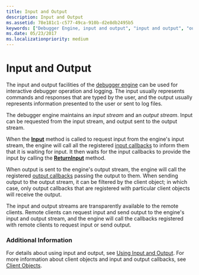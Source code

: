 ```yaml
---
title: Input and Output
description: Input and Output
ms.assetid: 78e181c1-c577-49ca-910b-d2e8db2495b5
keywords: ["Debugger Engine, input and output", "input and output", "output"]
ms.date: 05/23/2017
ms.localizationpriority: medium
---
```


# Input and Output


The input and output facilities of the [debugger engine](introduction.md#debugger-engine) can be used for interactive debugger operation and logging. The input usually represents commands and responses that are typed by the user, and the output usually represents information presented to the user or sent to log files.

The debugger engine maintains an *input stream* and an *output stream*. Input can be requested from the input stream, and output sent to the output stream.

When the [**Input**](https://docs.microsoft.com/windows-hardware/drivers/ddi/content/dbgeng/nf-dbgeng-idebugcontrol-input) method is called to request input from the engine's input stream, the engine will call all the registered [input callbacks](using-input-and-output.md#input-callbacks) to inform them that it is waiting for input. It then waits for the input callbacks to provide the input by calling the [**ReturnInput**](https://docs.microsoft.com/windows-hardware/drivers/ddi/content/dbgeng/nf-dbgeng-idebugcontrol3-returninput) method.

When output is sent to the engine's output stream, the engine will call the registered [output callbacks](using-input-and-output.md#output-callbacks) passing the output to them. When sending output to the output stream, it can be filtered by the client object; in which case, only output callbacks that are registered with particular client objects will receive the output.

The input and output streams are transparently available to the remote clients. Remote clients can request input and send output to the engine's input and output stream, and the engine will call the callbacks registered with remote clients to request input or send output.

### <span id="additional_information"></span><span id="ADDITIONAL_INFORMATION"></span>Additional Information

For details about using input and output, see [Using Input and Output](using-input-and-output.md). For more information about client objects and input and output callbacks, see [Client Objects](client-objects.md).

 

 





